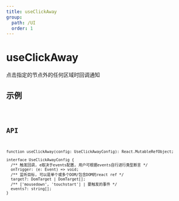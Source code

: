 ```yaml
---
title: useClickAway
group:
  path: /UI
  order: 1
---
```


# useClickAway

点击指定的节点外的任何区域时回调通知

## 示例

<code src="./useClickAway.demo.tsx" />

## API

```tsx | pure
function useClickAway(config: UseClickAwayConfig): React.MutableRefObject;

interface UseClickAwayConfig {
  /** 触发回调, e取决于events配置, 用户可根据events自行进行类型断言 */
  onTrigger: (e: Event) => void;
  /** 监听目标, 可以是单个或多个DOM/包含DOM的react ref */
  target?: DomTarget | DomTarget[];
  /** ['mousedown', 'touchstart'] | 要触发的事件 */
  events?: string[];
}
```
